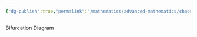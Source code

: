 ```yaml
---
{"dg-publish":true,"permalink":"/mathematics/advanced-mathematics/chaos-theory/","dgPassFrontmatter":true,"created":"2023-12-08T23:16:00.309+08:00","updated":"2023-12-08T23:17:22.812+08:00"}
---
```


Bifurcation Diagram